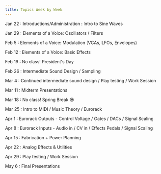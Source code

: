 ```yaml
---
title: Topics Week by Week
---
```


Jan 22
: Introductions/Administration
: Intro to Sine Waves

Jan 29
: Elements of a Voice: Oscillators / Filters

Feb 5
: Elements of a Voice: Modulation (VCAs, LFOs, Envelopes)

Feb 12
: Elements of a Voice: Basic Effects

Feb 19
: No class! President's Day

Feb 26
: Intermediate Sound Design / Sampling

Mar 4
: Continued intermediate sound design / Play testing / Work Session

Mar 11
: Midterm Presentations

Mar 18
: No class! Spring Break 😎

Mar 25
: Intro to MIDI / Music Theory / Eurorack

Apr 1
: Eurorack Outputs - Control Voltage / Gates / DACs / Signal Scaling

Apr 8
: Eurorack Inputs - Audio in / CV in / Effects Pedals / Signal Scaling

Apr 15
: Fabrication + Power Planning

Apr 22
: Analog Effects & Utilities

Apr 29
: Play testing / Work Session

May 6
: Final Presentations

<!-- Sep 29
: **Section**{: .label .label-purple }[Intro to Java](#)
: [Solution](#) -->

<!-- Sep 30
: [Variables & Objects](#)
: [1.2](#), [2.1](#)

Oct 1
: **Lab**{: .label .label-purple } [Intro to Java](#)

Oct 2
: [Tracing, IntLists, & Recursion](#)
: [2.1](#)
: **HW 1 due**{: .label .label-red } -->
